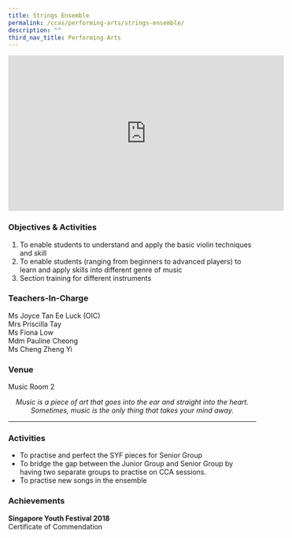 ```yaml
---
title: Strings Ensemble
permalink: /ccas/performing-arts/strings-ensemble/
description: ""
third_nav_title: Performing Arts
---
```

<iframe allowfullscreen="" allow="accelerometer; autoplay; clipboard-write; encrypted-media; gyroscope; picture-in-picture; web-share" frameborder="0" title="YouTube video player" src="https://www.youtube.com/embed/n8Oa7J1crUI?si=nnxAKazeUFv6nfMG" height="315" width="560"></iframe>

### Objectives &amp; Activities

1.  To enable students to understand and apply the basic violin techniques and skill
2.  To enable students (ranging from beginners to advanced players) to learn and apply skills into different genre of music
3.  Section training for different instruments

### Teachers-In-Charge

Ms Joyce Tan Ee Luck (OIC) <br>
Mrs Priscilla Tay<br>
Ms Fiona Low<br>
Mdm Pauline Cheong<br>
Ms Cheng Zheng Yi

### Venue

Music Room 2

<center><i>Music is a piece of art that goes into the ear and straight into the heart. Sometimes, music is the only thing that takes your mind away.</i></center>

***

### Activities

*   To practise and perfect the SYF pieces for Senior Group
*   To bridge the gap between the Junior Group and Senior Group by having two separate groups to practise on CCA sessions.
*   To practise new songs in the ensemble

### Achievements

**Singapore Youth Festival 2018** <br>
Certificate of Commendation
